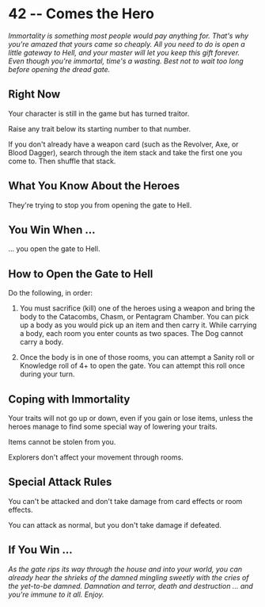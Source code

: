 # 42 -- Comes the Hero

_Immortality is something most people would pay anything for. That's why you're amazed that yours came so cheaply. All you need to do is open a little gateway to Hell, and your master will let you keep this gift forever._
_Even though you're immortal, time's a wasting. Best not to wait too long before opening the dread gate._

## Right Now

Your character is still in the game but has turned traitor.

Raise any trait below its starting number to that number.

If you don't already have a weapon card (such as the Revolver, Axe, or Blood Dagger), search through the item stack and take the first one you come to. Then shuffle that stack.

## What You Know About the Heroes

They're trying to stop you from opening the gate to Hell.

## You Win When ...

... you open the gate to Hell.

## How to Open the Gate to Hell

Do the following, in order:

1. You must sacrifice (kill) one of the heroes using a weapon and bring the body to the Catacombs, Chasm, or Pentagram Chamber. You can pick up a body as you would pick up an item and then carry it. While carrying a body, each room you enter counts as two spaces. The Dog cannot carry a body.

2. Once the body is in one of those rooms, you can attempt a Sanity roll or Knowledge roll of 4+ to open the gate. You can attempt this roll once during your turn.

## Coping with Immortality

Your traits will not go up or down, even if you gain or lose items, unless the heroes manage to find some special way of lowering your traits.

Items cannot be stolen from you.

Explorers don't affect your movement through rooms.

## Special Attack Rules

You can't be attacked and don't take damage from card effects or room effects.

You can attack as normal, but you don't take damage if defeated.

## If You Win ...

_As the gate rips its way through the house and into your world, you can already hear the shrieks of the damned mingling sweetly with the cries of the yet-to-be damned. Damnation and terror, death and destruction ... and you're immune to it all. Enjoy._